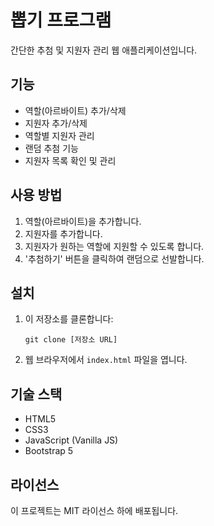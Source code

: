 # 뽑기 프로그램

간단한 추첨 및 지원자 관리 웹 애플리케이션입니다.

## 기능

- 역할(아르바이트) 추가/삭제
- 지원자 추가/삭제
- 역할별 지원자 관리
- 랜덤 추첨 기능
- 지원자 목록 확인 및 관리

## 사용 방법

1. 역할(아르바이트)을 추가합니다.
2. 지원자를 추가합니다.
3. 지원자가 원하는 역할에 지원할 수 있도록 합니다.
4. '추첨하기' 버튼을 클릭하여 랜덤으로 선발합니다.

## 설치

1. 이 저장소를 클론합니다:
   ```
   git clone [저장소 URL]
   ```
2. 웹 브라우저에서 `index.html` 파일을 엽니다.

## 기술 스택

- HTML5
- CSS3
- JavaScript (Vanilla JS)
- Bootstrap 5

## 라이선스

이 프로젝트는 MIT 라이선스 하에 배포됩니다.
